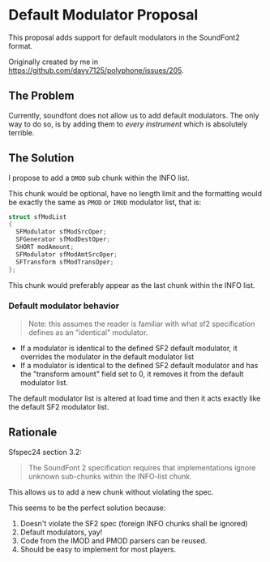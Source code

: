 # Default Modulator Proposal
This proposal adds support for default modulators in the SoundFont2 format.

Originally created by me in https://github.com/davy7125/polyphone/issues/205.

## The Problem
Currently, soundfont does not allow us to add default modulators. The only way to do so, is by adding them to _every instrument_ which is absolutely terrible.
## The Solution
I propose to add a `DMOD` sub chunk within the INFO list. 

This chunk would be optional, have no length limit and the formatting would be exactly the same as `PMOD` or `IMOD` modulator list, that is:

```c
struct sfModList
{
  SFModulator sfModSrcOper;
  SFGenerator sfModDestOper;
  SHORT modAmount;
  SFModulator sfModAmtSrcOper;
  SFTransform sfModTransOper;
};
```

This chunk would preferably appear as the last chunk within the INFO list.

### Default modulator behavior
> Note: this assumes the reader is familiar with what sf2 specification defines as an "identical" modulator.

- If a modulator is identical to the defined SF2 default modulator, it overrides the modulator in the default modulator list
- If a modulator is identical to the defined SF2 default modulator and has the "transform amount" field set to 0, it removes it from the default modulator list.

The default modulator list is altered at load time and then it acts exactly like the default SF2 modulator list.

## Rationale
Sfspec24 section 3.2:
> The SoundFont 2 specification requires that implementations ignore unknown sub-chunks within the INFO-list chunk. 

This allows us to add a new chunk without violating the spec.

This seems to be the perfect solution because:
1. Doesn't violate the SF2 spec (foreign INFO chunks shall be ignored)
2. Default modulators, yay!
3. Code from the IMOD and PMOD parsers can be reused.
4. Should be easy to implement for most players.
